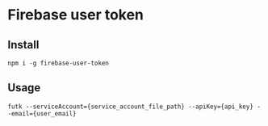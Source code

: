 # Firebase user token

## Install

```
npm i -g firebase-user-token
```

## Usage

```
futk --serviceAccount={service_account_file_path} --apiKey={api_key} --email={user_email}
```
